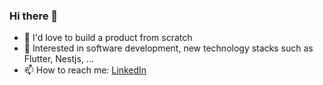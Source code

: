 ### Hi there 👋

- 👯 I'd love to build a product from scratch
- 🌱 Interested in software development, new technology stacks such as Flutter, Nestjs, ...
- 📫 How to reach me: [LinkedIn](https://www.linkedin.com/in/vincenttran148)

<!--
**minhvuongrbs/minhvuongrbs** is a ✨ _special_ ✨ repository because its `README.md` (this file) appears on your GitHub profile.

Here are some ideas to get you started:

- 🔭 I’m currently working on ...
- 🌱 I’m currently learning ...
- 👯 I’m looking to collaborate on ...
- 🤔 I’m looking for help with ...
- 💬 Ask me about ...
- 📫 How to reach me: ...
- 😄 Pronouns: ...
- ⚡ Fun fact: ...
-->
